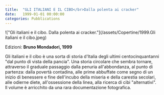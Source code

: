 ```yaml
---
title:  "GLI ITALIANI E IL CIBO</br>Dalla polenta ai cracker"
date:   1999-01-01 00:00:00
categories: Pubblications
---
```


!["Gli italiani e il cibo. Dalla polenta ai cracker."](/assets/Copertine/1999.Gli italiani e il cibo.jpeg)

Edizioni: **Bruno Mondadori, 1999**

Gli italiani e il cibo è una sorta di storia d'Italia degli ultimi centocinquantanni "dal punto di vista della pancia". Una storia circolare che sembra tornare, attraverso il graduale passaggio dalla penuria all'abbondanza, al punto di partenza: dalla povertà contadina, alle prime abbuffate come segno di un inizio di benessere e fine dell'incubo della miseria e della carestia secolari, alle odierne diete, all'ossessione della linea, alla ricerca di cibi "alternativi".
Il volume è arricchito da una rara documentazione fotografica.